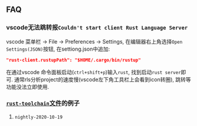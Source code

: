 ## FAQ

### vscode无法跳转报`Couldn't start client Rust Language Server`
vscode 菜单栏 -> File -> Preferences -> Settings, 在编辑器右上角选择`Open Settings(JSON)`按钮, 在settiong.json中追加:
```json
"rust-client.rustupPath": "$HOME/.cargo/bin/rustup"
```

在通过vscode 命令面板启动(`ctrl+shift+p`)输入`rust`, 找到启动`rust server`即可. 通常rls分析project的速度慢(vscode左下角工具栏上会看到icon转圈), 跳转等功能没法立即使用.

### [`rust-toolchain`文件](https://rust-lang.github.io/rustup/concepts/toolchains.html)的例子
1. `nightly-2020-10-19`
